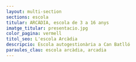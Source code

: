 ```yaml
---
layout: multi-section
sections: escola
titular: ARCÀDIA, escola de 3 a 16 anys
imatge_titular: presentacio.jpg
color_pagina: vermell
titol_seo: L'escola Arcàdia
descripcio: Escola autogestionària a Can Batlló
paraules_clau: escola arcàdia, arcadia
---
```

